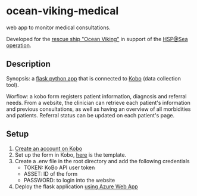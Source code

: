 # ocean-viking-medical

web app to monitor medical consultations.

Developed for the [rescue ship "Ocean Viking"](https://sosmediterranee.com/about-us/) in support of the [HSP@Sea operation](https://go.ifrc.org/emergencies/5425).

## Description

Synopsis: a [flask python app](https://flask.palletsprojects.com/en/2.0.x/) that is connected to [Kobo](https://www.kobotoolbox.org/) (data collection tool).

Worflow: a kobo form registers patient information, diagnosis and referral needs. From a website, the clinician can retrieve each patient's information and previous consultations, as well as having an overview of all morbidities and patients. Referral status can be updated on each patient's page.

## Setup

1. [Create an account on Kobo](https://kf.kobotoolbox.org/accounts/register/#/)
2. Set up the form in Kobo, [here](https://github.com/rodekruis/ocean-viking-medical/blob/main/kobo-forms/medical-form.xlsx) is the template.
3. Create a .env file in the root directory and add the following credentials
   * TOKEN: KoBo API user token
   * ASSET: ID of the form
   * PASSWORD: to login into the website
5. Deploy the flask application [using Azure Web App](https://docs.microsoft.com/en-us/azure/app-service/quickstart-python?tabs=bash&pivots=python-framework-flask)
